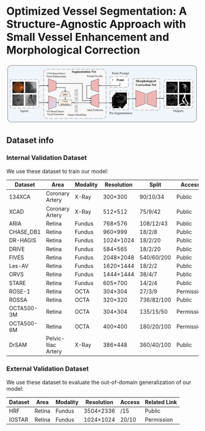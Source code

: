 # Optimized Vessel Segmentation: A Structure-Agnostic Approach with Small Vessel Enhancement and Morphological Correction
![Method](./method.png)



## Dataset info

### Internal Validation Dataset

We use these dataset to train our model:

| Dataset            | Area                | Modality | Resolution | Split   | Access  | Related Link   |
|--------------------|---------------------|----------|------------|---------|---------|---------------------------------------------------|
| 134XCA        | Coronary Artery     | X-Ray    | 300×300    | 90/10/34  | Public |  http://personal.cimat.mx:8181/~ivan.cruz/DB_Angiograms.html|
| XCAD         | Coronary Artery     | X-Ray    | 512×512    | 75/9/42   | Public |  https://github.com/AISIGSJTU/SSVS|
| ARIA          | Retina              | Fundus   | 768×576    | 108/12/43  | Public | https://sourceforge.net/projects/aria-vessels/|
| CHASE_DB1    | Retina              | Fundus   | 960×999    | 18/2/8    | Public | https://blogs.kingston.ac.uk/retinal/chasedb1/|
| DR-HAGIS      | Retina              | Fundus   | 1024×1024  | 18/2/20   | Public | https://personalpages.manchester.ac.uk/staff/niall.p.mcloughlin/|
| DRIVE         | Retina              | Fundus   | 584×565    | 18/2/20   | Public | https://drive.grand-challenge.org/|
| FIVES         | Retina              | Fundus   | 2048×2048  | 540/60/200 | Public | https://www5.cs.fau.de/research/data/fundus-images/|
| Les-AV        | Retina              | Fundus   | 1620×1444  | 18/2/2    | Public | https://figshare.com/articles/dataset/LES-AV_dataset/11857698|
| ORVS         | Retina              | Fundus   | 1444×1444  | 38/4/7    | Public | https://github.com/AbdullahSarhan/ICPRVessels|
| STARE        | Retina              | Fundus   | 605×700    | 14/2/4    | Public | https://cecas.clemson.edu/~ahoover/stare/ |
| ROSE-1       | Retina              | OCTA     | 304×304    | 27/3/9    | Permission | https://imed.nimte.ac.cn/dataofrose.html |
| ROSSA        | Retina              | OCTA     | 320×320    | 736/82/100 | Public | https://github.com/nhjydywd/OCTA-FRNet |
| OCTA500-3M   | Retina              | OCTA     | 304×304    | 135/15/50  | Permission | https://ieee-dataport.org/open-access/octa-500 |
| OCTA500-6M   | Retina              | OCTA     | 400×400    | 180/20/100 | Permission | https://ieee-dataport.org/open-access/octa-500 |
| DrSAM        | Pelvic-Iliac Artery | X-Ray    | 386×448    | 360/40/100 | Public | https://drive.google.com/file/d/1TjxEJUD4VC_SAPcqdNVybsKRb_xW-Bze/view |


### External Validation Dataset

We use these dataset to evaluate the out-of-domain generalization of our model:

| Dataset            | Area                | Modality | Resolution | Access | Related Link   |
|--------------------|---------------------|----------|------------|---------|---------------------------------------------------|
| HRF        | Retina              | Fundus   | 3504×2336    | /15  | Public |  https://www5.cs.fau.de/research/data/fundus-images/|
| IOSTAR         | Retina              | Fundus    | 1024×1024    | 20/10   | Permission |  http://www.retinacheck.org/download-iostar-retinal-vessel-segmentation-dataset|
